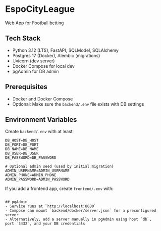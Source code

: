 # EspoCityLeague

Web App for Football betting

## Tech Stack
- Python 3.12 (LTS), FastAPI, SQLModel, SQLAlchemy
- Postgres 17 (Docker), Alembic (migrations)
- Uvicorn (dev server)
- Docker Compose for local dev
- pgAdmin for DB admin

## Prerequisites
- Docker and Docker Compose
- Optional: Make sure the `backend/.env` file exists with DB settings

## Environment Variables
Create `backend/.env` with at least:
```
DB_HOST=DB_HOST
DB_PORT=DB_PORT
DB_NAME=DB_NAME
DB_USER=DB_USER
DB_PASSWORD=DB_PASSWORD

# Optional admin seed (used by initial migration)
ADMIN_USERNAME=ADMIN_USERNAME
ADMIN_PHONE=ADMIN_PHONE
ADMIN_PASSWORD=ADMIN_PASSWORD
```

If you add a frontend app, create `frontend/.env` with:
```

## pgAdmin
- Service runs at `http://localhost:8080`
- Compose can mount `backend/docker/server.json` for a preconfigured server
- Alternatively, add a server manually in pgAdmin using host `db`, port `5432`, and your DB credentials